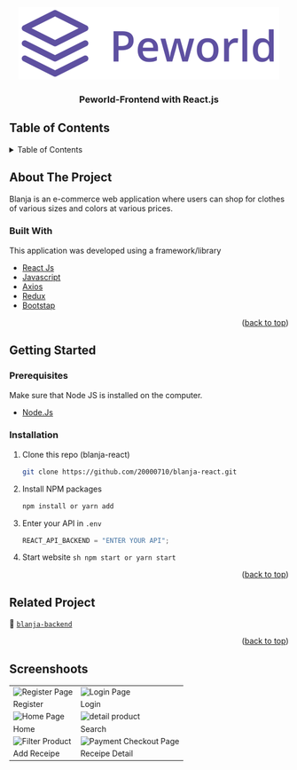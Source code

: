 <div id="top"></div>

<!-- HEADER -->
<div align="center">
  <img src="./assets/img/purple-peworld.svg" />
  <h3 align="center">Peworld-Frontend with React.js</h3>
</div>

<!-- TABLE OF CONTENTS -->

## Table of Contents

<details>
  <summary>Table of Contents</summary>
  <ol>
    <li>
       <a href="#about-the-project">About The Project</a>
      <ul>
        <li><a href="#built-with">Built With</a></li>
      </ul>
    </li>
    <li>
       <a href="#getting-started">Getting Started</a>
      <ul>
        <li><a href="#prerequisites">Prerequisites</a></li>
        <li><a href="#installation">Installation</a></li>
      </ul>
    </li>
    <li><a href="#related-project">Related Project</a></li>
    <li><a href="#screenshoots">Screenshot</a></li>
    <li><a href="#contributing">Contributing</a></li>
    <li><a href="#our-team">Our Team</a></li>
  </ol>
</details>

<!-- ABOUT THE PROJECT -->

## About The Project

Blanja is an e-commerce web application where users can shop for clothes of various sizes and colors at various prices.

### Built With

This application was developed using a framework/library

- [React Js](https://reactjs.org/)
- [Javascript](https://www.javascript.com/)
- [Axios](https://axios-http.com/)
- [Redux](https://redux.js.org/)
- [Bootstap](https://getbootstrap.com)
<p align="right">(<a href="#top">back to top</a>)</p>

<!-- GETTING STARTED -->

## Getting Started

### Prerequisites

Make sure that Node JS is installed on the computer.

- [Node.Js](https://nodejs.org/en/download/)

### Installation

1. Clone this repo (blanja-react)
   ```sh
   git clone https://github.com/20000710/blanja-react.git
   ```
2. Install NPM packages
   ```sh
   npm install or yarn add
   ```
3. Enter your API in `.env`
   ```js
   REACT_API_BACKEND = "ENTER YOUR API";
   ```
4. Start website
`sh npm start or yarn start`
<p align="right">(<a href="#top">back to top</a>)</p>

<!-- Related Project -->

## Related Project

:rocket: [`blanja-backend`](https://github.com/20000710/toko.git)

<p align="right">(<a href="#top">back to top</a>)</p>

<!-- Screenshoots -->

## Screenshoots

<p align="center" display=flex>
<table>
  <tr>
    <td><image src="./screenshot/register.png" alt="Register Page" width=100%></td>
    <td><image src="./screenshot/login.png" alt="Login Page" width=100%/></td>
  </tr>
   <tr>
    <td>Register</td>
    <td>Login</td>
  </tr>
  <tr>
    <td><image src="./screenshot/landing-page.png" alt="Home Page" width=100% ></td>
    <td><image src="./screenshot/detail-product.png" alt="detail product" width=100%/></td>
  </tr>
  <tr>
    <td>Home</td>
    <td>Search</td>
  </tr>
  <tr>
    <td><image src="./screenshot/filter.png" alt="Filter Product" width=100%/></td>
    <td><image src="./screenshot/payment.png" alt="Payment Checkout Page" width=100%></td>
  </tr>
  <tr>
     <td>Add Receipe</td>
     <td>Receipe Detail</td>
  </tr>
</table>
